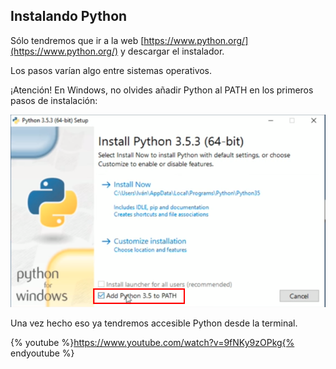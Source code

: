 ## Instalando Python

Sólo tendremos que ir a la web [https://www.python.org/](https://www.python.org/) y descargar el instalador.

Los pasos varían algo entre sistemas operativos.

¡Atención! En Windows, no olvides añadir Python al PATH en los primeros pasos de instalación:

![](img/python-path.png)

Una vez hecho eso ya tendremos accesible Python desde la terminal.

{% youtube %}https://www.youtube.com/watch?v=9fNKy9zOPkg{% endyoutube %}